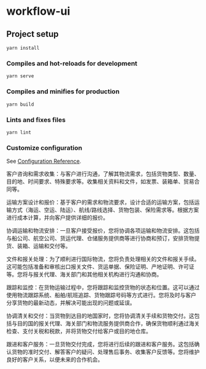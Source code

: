 # workflow-ui

## Project setup
```
yarn install
```

### Compiles and hot-reloads for development
```
yarn serve
```

### Compiles and minifies for production
```
yarn build
```

### Lints and fixes files
```
yarn lint
```

### Customize configuration
See [Configuration Reference](https://cli.vuejs.org/config/).



客户咨询和需求收集：与客户进行沟通，了解其物流需求，包括货物类型、数量、目的地、时间要求、特殊要求等。收集相关资料和文件，如发票、装箱单、贸易合同等。

运输方案设计和报价：基于客户的需求和物流要求，设计合适的运输方案，包括运输方式（海运、空运、陆运）、航线/路线选择、货物包装、保险需求等。根据方案进行成本计算，并向客户提供详细的报价。

协调运输和物流安排：一旦客户接受报价，您将协调各项运输和物流安排。这包括与船公司、航空公司、货运代理、仓储服务提供商等进行协商和预订，安排货物提货、装箱、运输和交付等。

文件和报关处理：为了顺利进行国际物流，您将负责处理相关的文件和报关手续。这可能包括准备和审核出口报关文件、货运单据、保险证明、产地证明、许可证等。您将与报关代理、海关部门和其他相关机构进行沟通和协商。

跟踪和监控：在货物运输过程中，您将跟踪和监控货物的状态和位置。这可以通过使用物流跟踪系统、船舶/航班追踪、货物跟踪号码等方式进行。您将及时与客户分享货物的最新动态，并解决可能出现的问题或延误。

协调清关和交付：当货物到达目的地国家时，您将协调清关手续和货物交付。这包括与目的国的报关代理、海关部门和物流服务提供商合作，确保货物顺利通过海关检查、支付关税和税款，并将货物交付给客户或目的地仓库。

跟进和客户服务：一旦货物交付完成，您将进行后续的跟进和客户服务。这包括确认货物的准时交付、解答客户的疑问、处理售后事务、收集客户反馈等。您将维护良好的客户关系，以便未来的合作机会。